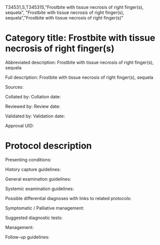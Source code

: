 T34531,S,T34531S,"Frostbite with tissue necrosis of right finger(s), sequela", "Frostbite with tissue necrosis of right finger(s), sequela","Frostbite with tissue necrosis of right finger(s)"
# Category title: Frostbite with tissue necrosis of right finger(s)

Abbreviated description: Frostbite with tissue necrosis of right finger(s), sequela

Full description: Frostbite with tissue necrosis of right finger(s), sequela

Sources:

Collated by:
Collation date:

Reviewed by:
Review date:

Validated by:
Validation date:

Approval UID:

# Protocol description

Presenting conditions:

History capture guidelines:

General examination guidelines:

Systemic examination guidelines:

Possible differential diagnoses with links to related protocols:

Symptomatic / Palliative management:

Suggested diagnostic tests:

Management:

Follow-up guidelines:
